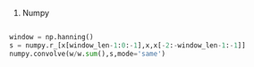 1. Numpy

```python

window = np.hanning()
s = numpy.r_[x[window_len-1:0:-1],x,x[-2:-window_len-1:-1]]
numpy.convolve(w/w.sum(),s,mode='same')

```